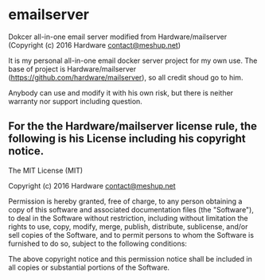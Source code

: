 # emailserver

Dokcer all-in-one email server modified from Hardware/mailserver (Copyright (c) 2016 Hardware <contact@meshup.net>)

It is my personal all-in-one email docker server project for my own use.
The base of project is Hardware/mailserver (https://github.com/hardware/mailserver), so all credit shoud go to him.

Anybody can use and modify it with his own risk, but there is neither warranty nor support including question.

For the the Hardware/mailserver license rule, the following is his License including his copyright notice.
------------------------------------------------------------------------------
The MIT License (MIT)

Copyright (c) 2016 Hardware <contact@meshup.net>

Permission is hereby granted, free of charge, to any person obtaining a copy
of this software and associated documentation files (the "Software"), to deal
in the Software without restriction, including without limitation the rights
to use, copy, modify, merge, publish, distribute, sublicense, and/or sell
copies of the Software, and to permit persons to whom the Software is
furnished to do so, subject to the following conditions:

The above copyright notice and this permission notice shall be included in all
copies or substantial portions of the Software.
